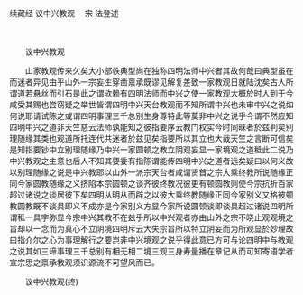 续藏经   议中兴教观
　宋 法登述

　　 

　　议中兴教观

　　山家教观传来久矣大小部帙典型尚在独称四明法师中兴者其故何哉曰典型虽在而迷者异见由乎山外一宗妄生穿凿禀承既谬见解复差致一家教观日就陆沈矣古人所谓道若悬丝而引石是此之谓欤赖有四明法师而中兴之使一家教观大概於时人到于今咸受其赐也尝窃疑之举世皆谓四明中兴天台教观而不知所谓中兴也未审中兴之说如何说耶请试陈之或谓四明事理三千总别生身尊特此等莫非中兴之说乎今谓不然应知四明中兴之道非天竺慈云法师孰能知之彼指要序云教门权实今时同昧者於兹判矣别理随缘其类也观道所托连代共迷者於兹见矣指要所以其立也大哉天竺之言断可信矣是知指要钞中立别理随缘乃中兴一家圆顿之教立阴观妄显一家境观之道秪此二说乃中兴教观之主意也后人不知其要委有指陈谓能传四明中兴之道者远矣疑曰以何义故以别理随缘之说是中兴教耶以山外一派宗天台者咸谓贤首之宗大乘终教所说随缘正同今家圆教随缘之义挤陷本宗圆顿之谈齐彼终教况彼更有顿圆教则使今宗抗折百家超过诸说之谈居彼下矣四明从明从而辟之以彼大乘终教随缘正同今家别义又格彼顿教圆教既不谈具即义不成亦是今家别义方显今家所说圆顿谈即谈具超过诸说四明所谓秪一具字弥显今宗中兴其教不在兹乎所以中兴观者亦由山外之宗不晓止观观境之旨却以一念而为真心不立阴境四明斥云大失宗旨所以特立阴妄而为所观显於妙理故曰指介尔之心为事理解行之要岂非中兴境观之说乎得此意已方可与论四明中与教观之说其如三谛事理三千总别有相无相二境三观三身寿量播在章记从而可知寄语学者宣宗思之禀承教观须识源流不可望风而已。

　　议中兴教观(终)

